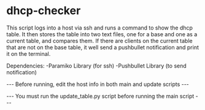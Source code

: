 # dhcp-checker
This script logs into a host via ssh and runs a command to show the dhcp
table. It then stores the table into two text files, one for a base and one
as a current table, and compares them. If there are clients on the current
table that are not on the base table, it well send a pushbullet notification
and print it on the terminal.

Dependencies:
  -Paramiko Library (for ssh)
  -Pushbullet Library (to send notification)

--- Before running, edit the host info in both main and update scripts ---

--- You must run the update_table.py script before running the main script ---
